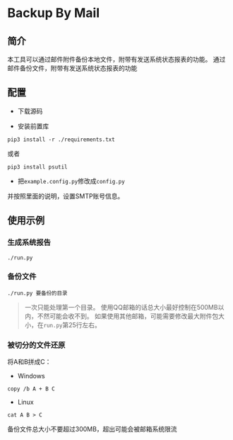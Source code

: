 # Backup By Mail

## 简介

本工具可以通过邮件附件备份本地文件，附带有发送系统状态报表的功能。
通过邮件备份文件，附带有发送系统状态报表的功能

## 配置

- 下载源码

- 安装前置库

 `pip3 install -r ./requirements.txt`

 或者

 `pip3 install psutil`

- 把`example.config.py`修改成`config.py`

 并按照里面的说明，设置SMTP账号信息。

## 使用示例

### 生成系统报告

`./run.py`

### 备份文件

`./run.py 要备份的目录`
> 一次只能处理第一个目录。
> 使用QQ邮箱的话总大小最好控制在500MB以内，不然可能会收不到。
> 如果使用其他邮箱，可能需要修改最大附件包大小，在`run.py`第25行左右。

### 被切分的文件还原

将A和B拼成C：

- Windows

`copy /b A + B C`

- Linux

`cat A B > C`

备份文件总大小不要超过300MB，超出可能会被邮箱系统限流

